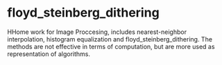 # floyd_steinberg_dithering
HHome work for Image Proccesing, includes nearest-neighbor interpolation, histogram equalization and floyd_steinberg_dithering. The methods are not effective in terms of computation, but are more used as representation of algorithms.
